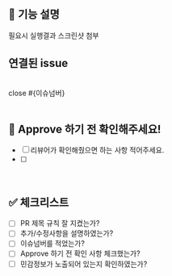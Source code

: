 ## 📢 기능 설명

필요시 실행결과 스크린샷 첨부
<br>

## 연결된 issue
<!--연결된 issue를 자동으로 닫기 위해 아래 {이슈넘버}를 입력해주세요. -->
<br>
close #{이슈넘버}
<br>
<br>

## 🩷 Approve 하기 전 확인해주세요!

- [ ] 리뷰어가 확인해줬으면 하는 사항 적어주세요.
- [ ]

<br>

## ✅ 체크리스트

- [ ] PR 제목 규칙 잘 지켰는가?
- [ ] 추가/수정사항을 설명하였는가?
- [ ] 이슈넘버를 적었는가?
- [ ] Approve 하기 전 확인 사항 체크했는가?
- [ ] 민감정보가 노출되어 있는지 확인하였는가?